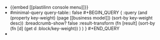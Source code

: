 - {{embed [[plastilinn console menu]]}}
- #minimal-query
  query-table:: false
  #+BEGIN_QUERY
  { :query (and (property key-weight) (page [[business model]]) (sort-by key-weight desc))
  :breadcrumb-show? false
  :result-transform (fn [result] 
    (sort-by 
      (fn [d] (get d :block/key-weight))
    ) 
  )
  }
  #+END_QUERY
-